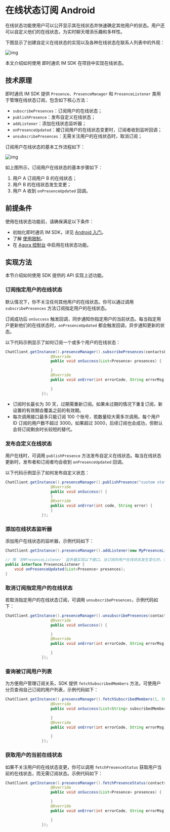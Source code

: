 # 在线状态订阅 Android

在线状态功能使用户可以公开显示其在线状态并快速确定其他用户的状态。用户还可以自定义他们的在线状态，为实时聊天增添乐趣和多样性。

下图显示了创建自定义在线状态的实现以及各种在线状态在联系人列表中的外观：

![img](https://web-cdn.agora.io/docs-files/1655302046418)

本文介绍如何使用 即时通讯 IM SDK 在项目中实现在线状态。

## 技术原理

即时通讯 IM SDK 提供 `Presence`、`PresenceManager` 和 `PresenceListener` 类用于管理在线状态订阅，包含如下核心方法：

- `subscribePresences`：订阅用户的在线状态；
- `publishPresence`：发布自定义在线状态；
- `addListener`：添加在线状态监听器；
- `onPresenceUpdated`：被订阅用户的在线状态变更时，订阅者收到监听回调；
- `unsubscribePresences`：无需关注用户的在线状态时，取消订阅；

订阅用户在线状态的基本工作流程如下：

![img](https://web-cdn.agora.io/docs-files/1655306619037)

如上图所示，订阅用户在线状态的基本步骤如下：

1. 用户 A 订阅用户 B 的在线状态；
2. 用户 B 的在线状态发生变更；
3. 用户 A 收到 `onPresenceUpdated` 回调。

## 前提条件

使用在线状态功能前，请确保满足以下条件：

- 初始化即时通讯 IM SDK，详见 [Android 入门](./agora_chat_get_started_android)。
- 了解 [使用限制](./agora_chat_limitation)。
- 在 [Agora 控制台](http://console.agora.io/) 中启用在线状态功能。

## 实现方法

本节介绍如何使用 SDK 提供的 API 实现上述功能。

### 订阅指定用户的在线状态

默认情况下，你不关注任何其他用户的在线状态。你可以通过调用 `subscribePresences` 方法订阅指定用户的在线状态。

订阅成功后 `onSuccess` 触发回调，同步通知你指定用户的当前状态。每当指定用户更新他们的在线状态时，`onPresenceUpdated` 都会触发回调，异步通知更新的状态。

以下代码示例显示了如何订阅一个或多个用户的在线状态：

```java
ChatClient.getInstance().presenceManager().subscribePresences(contactsFromServer, 1 * 24 * 3600, new ValueCallBack<List<Presence>>() {
                    @Override
                    public void onSuccess(List<Presence> presences) {

                    }
                    @Override
                    public void onError(int errorCode, String errorMsg) {

                    }
                });
```

- 订阅时长最长为 30 天，过期需重新订阅。如果未过期的情况下重复订阅，新设置的有效期会覆盖之前的有效期。
- 每次调用接口最多只能订阅 100 个账号，若数量较大需多次调用。每个用户 ID 订阅的用户数不超过 3000。如果超过 3000，后续订阅也会成功，但默认会将订阅剩余时长较短的替代。

### 发布自定义在线状态

用户在线时，可调用 `publishPresence` 方法发布自定义在线状态。每当在线状态更新时，发布者和订阅者均会收到 `onPresenceUpdated` 回调。

以下代码示例显示了如何发布自定义状态：

```java
ChatClient.getInstance().presenceManager().publishPresence("custom status", new CallBack() {
                    @Override
                    public void onSuccess() {
                    }
                    @Override
                    public void onError(int code, String error) {
                    }
                });
```

### 添加在线状态监听器

添加用户在线状态的监听器，示例代码如下：

```java
ChatClient.getInstance().presenceManager().addListener(new MyPresenceListener());

// 用 `EMPresenceListener` 监听器实现以下接口。当订阅的用户在线状态发生变化时，会收到`onPresenceUpdated` 回调。
public interface PresenceListener {
    void onPresenceUpdated(List<Presence> presences);
}
```

### 取消订阅指定用户的在线状态

若取消指定用户的在线状态订阅，可调用 `unsubscribePresences`，示例代码如下：

```java
ChatClient.getInstance().presenceManager().unsubscribePresences(contactsFromServer, new CallBack() {
                    @Override
                    public void onSuccess() {

                    }
                    @Override
                    public void onError(int errorCode, String errorMsg) {

                    }
                });
```

### 查询被订阅用户列表

为方便用户管理订阅关系，SDK 提供 `fetchSubscribedMembers` 方法，可使用户分页查询自己订阅的用户列表，示例代码如下：

```java
ChatClient.getInstance().presenceManager().fetchSubscribedMembers(1, 50, new ValueCallBack<List<String>>() {
                    @Override
                    public void onSuccess(List<String> subscribedMembers) {

                    }
                    @Override
                    public void onError(int errorCode, String errorMsg) {

                    }
                });
```

### 获取用户的当前在线状态

如果不关注用户的在线状态变更，你可以调用 `fetchPresenceStatus` 获取用户当前的在线状态，而无需订阅状态。示例代码如下：

```java
ChatClient.getInstance().presenceManager().fetchPresenceStatus(contactsFromServer, new ValueCallBack<List<Presence>>() {
                    @Override
                    public void onSuccess(List<Presence> presences) {

                    }
                    @Override
                    public void onError(int errorCode, String errorMsg) {

                    }
                });
```